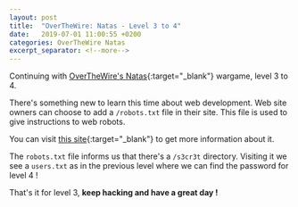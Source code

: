 ```yaml
---
layout: post
title:  "OverTheWire: Natas - Level 3 to 4"
date:   2019-07-01 11:00:55 +0200
categories: OverTheWire Natas
excerpt_separator: <!--more-->
---
```


Continuing with [OverTheWire's Natas](http://overthewire.org/wargames/natas/){:target="_blank"} wargame, level 3 to 4.<!--more-->

There's something new to learn this time about web development. Web site owners can choose to add a `/robots.txt` file in their site. This file is used to give instructions to web robots. 

You can visit [this site](https://www.robotstxt.org/robotstxt.html){:target="_blank"} to get more information about it.

The `robots.txt` file informs us that there's a `/s3cr3t` directory. Visiting it we see a `users.txt` as in the previous level where we can find the password for level 4 !

That's it for level 3, **keep hacking and have a great day !**
